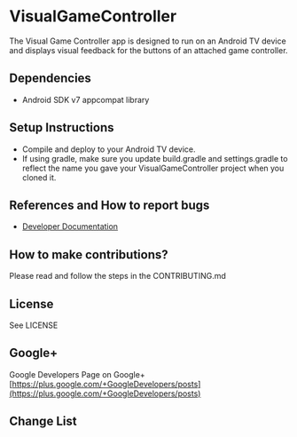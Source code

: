 # VisualGameController

The Visual Game Controller app is designed to run on an Android TV device and displays visual feedback for the buttons of an attached game controller.

## Dependencies
* Android SDK v7 appcompat library

## Setup Instructions
* Compile and deploy to your Android TV device.
* If using gradle, make sure you update build.gradle and settings.gradle to reflect the name you gave your VisualGameController project when you cloned it.

## References and How to report bugs
* [Developer Documentation](http://developers.google.com/)

## How to make contributions?
Please read and follow the steps in the CONTRIBUTING.md

## License
See LICENSE

## Google+
Google Developers Page on Google+ [https://plus.google.com/+GoogleDevelopers/posts](https://plus.google.com/+GoogleDevelopers/posts)

## Change List
